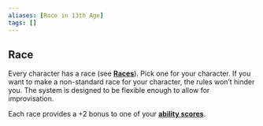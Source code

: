 ```yaml
---
aliases: [Race in 13th Age]
tags: []
---
```


## Race

Every character has a race (see **[Races](Compendium/13A/Races/Races.md)**). Pick one for your character. If you want to make a non-standard race for your character, the rules won’t hinder you. The system is designed to be flexible enough to allow for improvisation.

Each race provides a +2 bonus to one of your **[ability scores](Compendium/13A/Character-Rules/Abilities.md)**.
